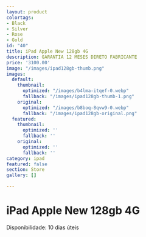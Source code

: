 ```yaml
---
layout: product
colortags:
- Black
- Silver
- Rose
- Gold
id: "40"
title: iPad Apple New 128gb 4G
description: GARANTIA 12 MESES DIRETO FABRICANTE
price: '3100.00'
image: "/images/ipad128gb-thumb.png"
images:
  default:
    thumbnail:
      optimized: "/images/b4lma-itqef-0.webp"
      fallback: "/images/ipad128gb-thumb-1.png"
    original:
      optimized: "/images/b8boq-8qvw9-0.webp"
      fallback: "/images/ipad128gb-original.png"
  featured:
    thumbnail:
      optimized: ''
      fallback: ''
    original:
      optimized: ''
      fallback: ''
category: ipad
featured: false
section: Store
gallery: []

---
```

# iPad Apple New 128gb 4G

Disponibilidade: 10 dias úteis